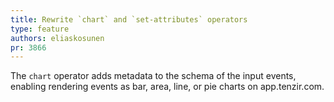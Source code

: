 ```yaml
---
title: Rewrite `chart` and `set-attributes` operators
type: feature
authors: eliaskosunen
pr: 3866
---
```


The `chart` operator adds metadata to the schema of the input events,
enabling rendering events as bar, area, line, or pie charts on app.tenzir.com.
